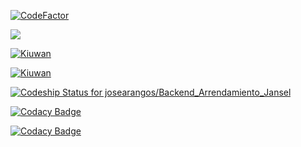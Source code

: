 [![CodeFactor](https://www.codefactor.io/repository/github/josearangos/backend_arrendamiento_jansel/badge)](https://www.codefactor.io/repository/github/josearangos/backend_arrendamiento_jansel)

<a href="https://codeclimate.com/github/josearangos/Backend_Arrendamiento_Jansel/maintainability"><img src="https://api.codeclimate.com/v1/badges/a9c3e04c533274e57c07/maintainability" /></a>

[![Kiuwan](https://www.kiuwan.com/github/josearangos/Backend_Arrendamiento_Jansel/badges/security.svg)](https://www.kiuwan.com/github/josearangos/Backend_Arrendamiento_Jansel)
 
 
 [![Kiuwan](https://www.kiuwan.com/github/josearangos/Backend_Arrendamiento_Jansel/badges/quality.svg)](https://www.kiuwan.com/github/josearangos/Backend_Arrendamiento_Jansel)
 
 
[ ![Codeship Status for josearangos/Backend_Arrendamiento_Jansel](https://app.codeship.com/projects/39a38630-46ad-0136-e46c-5a2a936e15da/status?branch=master)](https://app.codeship.com/projects/292176)

[![Codacy Badge](https://api.codacy.com/project/badge/Grade/fdbde9b84d0d479791d5fc42ee8d325d)](https://www.codacy.com/app/josearangos/Backend_Arrendamiento_Jansel?utm_source=github.com&amp;utm_medium=referral&amp;utm_content=josearangos/Backend_Arrendamiento_Jansel&amp;utm_campaign=Badge_Grade)

[![Codacy Badge](https://api.codacy.com/project/badge/Coverage/fdbde9b84d0d479791d5fc42ee8d325d)](https://www.codacy.com/app/josearangos/Backend_Arrendamiento_Jansel?utm_source=github.com&utm_medium=referral&utm_content=josearangos/Backend_Arrendamiento_Jansel&utm_campaign=Badge_Coverage)


